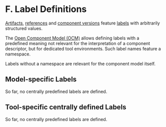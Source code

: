 # F. Label Definitions

[Artifacts](../../specification/elements/README.md#artifacts),
[references](../../specification/elements/README.md#aggregation) and
[component versions](../../specification/elements/README.md#component-versions)
feature [labels](../../specification/elements/README.md#labels)
with arbitrarily structured values.

The [Open Component Model (OCM)](../../../README.md) allows defining
labels with a predefined meaning not relevant for the interpretation of 
a component descriptor, but for dedicated tool environments. Such label names
feature a namespace.

Labels without a namespace are relevant for the component model itself.

## Model-specific Labels

So far, no centrally predefined labels are defined.

## Tool-specific centrally defined Labels

So far, no centrally predefined labels are defined.
